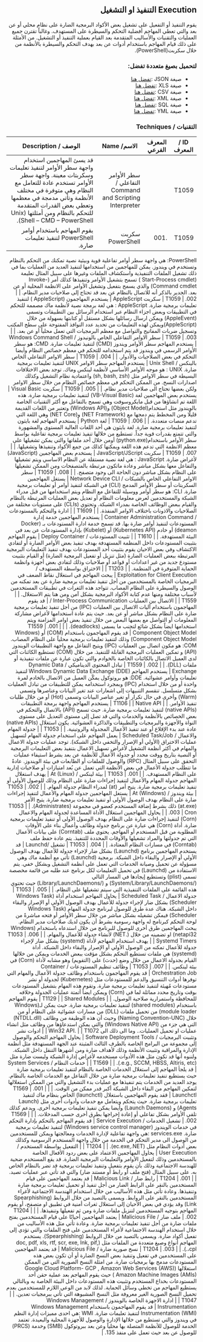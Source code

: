<div dir="rtl" align='right'>

## Execution التنفيذ او التشغيل

يقوم التنفيذ أو التفعيل على تشغيل بعض الأكواد البرمجية الضارة على نظام محلي أو عن بعد والتي تعطي المهاجم أفضلية التحكم والسيطرة على المستهدف. وغالباً تقترن جميع العمليات والتقنيات والأساليب المتقدمة بعد القيام بعملية التنفيذ أو التشغيل. من الأمثلة على ذلك قيام المهاجم باستخدام أدوات عن بعد بهدف التحكم والسيطرة بالأنظمة من خلال سكربت(PowerShell).

### لتحميل بصيغ متعددة تفضل:
- صيغة JSON :[تفضل هنا](/MITRE-ATT&CK-AR/Execution-Ext/Execution.json) 
- صيغة XLS :[تفضل هنا](/MITRE-ATT&CK-AR/Execution-Ext/Execution.xlsx)
- صيغة CSV :[تفضل هنا](/MITRE-ATT&CK-AR/Execution-Ext/Execution.csv) 
- صيغة XML :[تفضل هنا](/MITRE-ATT&CK-AR/Execution-Ext/Execution.xml)
- صيغة SQL :[تفضل هنا](/MITRE-ATT&CK-AR/Execution-Ext/Execution.sql)
- صيغة YML :[تفضل هنا](/MITRE-ATT&CK-AR/Execution-Ext/Execution.yml) 

### التقنيات / Techniques
| ID / المعرف | المعرف الفرعي | الاسم/ Name                                                          | الوصف / Description                                                                                                                                                                                                                                                                                                                                                                                                                                                                                                                                      |
|-------------|---------------|----------------------------------------------------------------------|----------------------------------------------------------------------------------------------------------------------------------------------------------------------------------------------------------------------------------------------------------------------------------------------------------------------------------------------------------------------------------------------------------------------------------------------------------------------------------------------------------------------------------------------------------|
| T1059       |               | سطر الأوامر التفاعلي / Command and Scripting Interpreter             | قد يسئ المهاجمين استخدام واجهة سطر الأوامر لتنفيذ تعليمات وسكربتات معينة. واجهة سطر الأوامر تستخدم عادة للتعامل مع النظام وهي متوفرة في مختلف الأنظمة وتأتي مدمجة في معظمها وتعطي بعض القدرات المتقدمة للتحكم بالنظام ومن أمثلتها (Unix Shell – CMD – PowerShell).                                                                                                                                                                                                                                                                                          |
| T1059       | .001          | سكربت PowerShell                                                     | يقوم المهاجم باستخدام أوامر PowerShell لتنفيذ تعليمات ضارة.
 PowerShell: هي واجهة سطر أوامر تفاعلية قوية وبيئية نصية تمكنك من التحكم بالنظام وتستخدم في ويندوز. يمكن للمهاجمين من استخدامها لتنفيذ العديد من العمليات بما في ذلك تشغيل الملفات التنفيذية واستكشاف الملفات وغيرها على سبيل المثال تعليمة (Start-Process cmdlet ) تسمح بتشغيل الأوامر وتنفيذها كذلك أمر (Invoke-Command cmdlet) والذي يسمح بتفعيل وتشغيل الأوامر على الانظمة المحلية أو عن بعد. الجدير بالذكر أنه للاتصال بالنظام عن بعد قد تحتاج إلى صلاحيات مدير النظام.
 |
| T1059       | .002          | سكربت AppleScript                                                    | يستخدم المهاجمون (AppleScript ) لتنفيذ تعليمات برمجية ضارة.
AppleScript : هي لغة برمجة نصية لأنظمة ماك مصممة للتحكم في التطبيقات وبعض اجزاء النظام عبر استخدام الرسائل بين التطبيقات وتسمى (AppleEvent) ويمكن ارسال رسائلها بشكل مستقل أو كتابتها بسهولة من خلال  (AppleScript)ويمكن لهذه التعليمات من تحديد عدد النوافذ المفتوحة على سطح المكتب وتسجيل ضربات المفاتيح والتواصل مع معظم البرمجيات التي تعمل محلياً أو عن بعد.
                                                                                                   |
| T1059       | .003          | سطر الاوامر التفاعلي الخاص بالونيدوز / Windows Command Shell         | يستخدم المهاجم سطر الأوامر ويندوز (CMD) لتنفيذ تعليمات ضارة.
CMD: هو سطر الأوامر الرسمي في ويندوز قد يتم استخدامه للتحكم في معظم خصائص النظام وأيضا التحكم في بعض الصلاحيات والأدوار.
                                                                                                                                                                                                                                                                                                                                  |
| T1059       | .004          | سطر الاوامر التفاعلي الخاص بالينكس / Unix Shell                      | يستخدم المهاجم سطر الاوامر UNIX لتنفيذ تعليمات برمجية ضارة.
UNIX : هو موجه الأوامر الأساسي لأنظمة لينكس وماك. توجد بعض الاختلافات البسيطة في سطر الاوامر مثل (sh, bash, zsh) واعتمادية نظام التشغيل وكذلك اصدارات النسخ. من الممكن التحكم في معظم خصائص النظام من خلال سطر الاوامر ولكن بعضها تحتاج الى صلاحيات مدير نظام.
                                                                                                                                                                                                          |
| T1059       | .005          | سكربت Visual Basic                                                   | يستخدم بعض المهاجمين لغة (VB-Visual Basic) لتنفيذ تعليمات برمجية ضارة. هذه اللغة تم انشاؤها من قبل مايكروسوفت وهي تسمح بالتفاعل مع أكثر التقنيات الخاصة بالويندوز مثل استخدام(Object Model) و(Windows API) وتعتبر من اللغات القديمة قليلًا ومن المخطط يتم دمجها مع (NET Framework) و(NET Core) وهي اللغة التي تدعم منصات متعددة.                                                                                                                                                                                                    |
| T1059       | .006          | لغة Python                                                           | يستخدم المهاجم لغة بايثون لتنفيذ تعليمات برمجية ضارة. لغة بايثون هي أحد اللغات العالية المستوى والمشهورة والتي تتمتع بقدرات قوية جداً. تستطيع من خلالها تنفيذ تعليمات برمجية تفاعلية بواسط سطر الأوامر باستخدام(python.exe) أومن خلال أحد ملفاتها والتي يمكن تشغيلها على معظم الانظمة التي تدعم هذه اللغة ويمكنها كذلك من جمع الأكواد وتنفيذها وتشغيلها.                                                                                                                                                              |
| T1059       | .007          | سكربت JavaScript/JScript                                             | يستخدم بعض المهاجمين (JavaScript) لأغراض ضارة.
 JavaScript : هي لغة نصية مستقلة عن النظام الاساسي ويتم تشغيلها والتفاعل معها بشكل مباشر وعادة ماتكون مرتبطة بالمتصفحات ومن الممكن تشغيلها على النظام بشكل مباشر دون الحاجة الى وجود متصفح.
                                                                                                                                                                                                                                                                                                     |
| T1059       | .008          | سطر الاوامر التفاعلي الخاص بالشبكات / Network Device CLI             | يستغل المهاجمين السكربتات أو سطر الأوامر المدمج (CLI) في الشبكة لتنفيذ أوامر أو تعليمات برمجية ضارة.
CLI: هو سطر أوامر ووسيلة للتفاعل مع النظام ويتم استخدامها من قبل مدراء الشبكة والمستخدمين لعرض معلومات النظام أو تعديل بعض العمليات المرتبطة بالنظام والقيام ببعض الوظائف الخاصة بمدراء الشبكة. وتحتوي (CLIs) على مستويات مختلفة من الصلاحيات والاذونات باختلاف الاوامر المنفذة.
                                                                                                                                                                |
| T1609       |               | ادارة والتحكم بالمستودعات / Container Administration Command         | يستخدم المهاجمين خدمة إدارة المستودعات لتنفيذ أوامر ضارة بها. قد تسمح خدمة ادارة المستودعات بـ (Docker deamon) أو خادم (Kubernetes API) أو (Kubelet) بإدارة المستودعات عن بعد في البيئة المستهدفة.                                                                                                                                                                                                                                                                                                                                                    |
| T1610       |               | تثبيت المستودعات / Deploy Container                                  | يقوم المهاجم بتثبيت المستودعات داخل المنظمة المستهدفة بهدف تنفيذ بعض الأوامر الضارة أو لتفادي الاكتشاف وفي بعض الاحيان يقوم بتثبيت أحد المستودعات بهدف تنفيذ التعليمات البرمجية المرتبطة ببعض العمليات الضارة (مثل تنزيل أو تفعيل البرمجية الضارة) أو القيام بتثبيت مستودع جديد من غير اعدادات أو قواعد أو صلاحيات وذلك لتفادي بعض أجهزة وانظمة الحماية المتوفرة في المنظمة.                                                                                                                                                   |
| T1203       |               | الاختراق بواسطة المستهدف / Exploitation for Client Execution         | يبحث المهاجم في استغلال نقاط الضعف في البرمجيات الخاصة بالمستخدمين من أجل تنفيذ تعليمات برمجية ضارة عن بعد تمكنه من الوصول والسيطرة على النظام المصاب. تتواجد هذه الثغرات في تطبيقات المستخدمين لأسباب مختلفة ومنها عدم كتابة الأكواد البرمجية بشكل آمن ومن هنا يتم الاستغلال.                                                                                                                                                 |
| T1559       |               | الاتصال بين العمليات Inter-Process Communication /                              | قد يقوم المهاجمون باستخدام آليات الاتصال بين العمليات (IPC) من أجل تنفيذ تعليمات برمجية ضارة على النظام بشكل مباشر أو عن بعد. حيث يتم عادة استخدامها لأغراض مشاركة المعلومات أو التواصل مع بعضها البعض من خلال تنفيذ بعض اوامر المزامنة ويتم استخدامها ايضاً بشكل شائع لتجنب ما يسمى (deadlocks).                                                                                                                                                                                                                                                     |
| T1559       | .001          | Component Object Model                                               | قد يقوم المهاجمون باستخدام (COM) أو (Windows Component Object Model) وذلك لتنفيذ تعليمات برمجية محلياً على النظام المصاب.
COM: هو مكون اتصال بين العمليات (IPC) ويتيح التفاعل مع واجهة التطبيقات الويندوز (API) و تمكين العمليات البرمجية القابلة للتنفيذ. من خلال (COM) تستطيع الكائنات التي لدى العميل الاتصال بالكائنات الخاصة بالخوادم والتي تكون عبارة عن ملفات تنفيذية أو ملفات (DLL).
                                                                                                                                                        |
| T1559       | .002          | تبادل المحتوى الديناميكي / Dynamic Data Exchange                     | يستخدم المهاجم Windows Dynamic Data Exchange (DDE) لتنفيذ تعليمات وأوامر عشوائية. DDE: هو بروتوكول يمكّن العميل من الاتصال بالخادم لمرة واحدة أو من خلال استخدام (IPC) وبمجرد استخدامه يمكن للتطبيقات من تبادل العمليات بشكل متسلسل. تنقسم التنبيهات إلى اشعارات عند تغير البيانات وعناصرها وتسمى (Warm) وأخرى في حال تكرار أو تغير عناصر البيانات وتسمى (Hot) أو من خلال طلبات تنفيذ الأوامر.                                                                                                                                                    |
| T1106       |               | Native API                                                           | يستخدم المهاجم واجهة برمجة التطبيقات (native APIs) لتنفيذ تعليمات برمجية ضارة. حيث تسمح (API) بالاتصال والتحكم في بعض الخصائص بالأنظمة والخدمات والتي قد تصل إلى مستوى التعديل على مستوى النواة والأجهزة والبرمجيات والتطبيقات والذاكرة العشوائية. يكون استغلال (native APIs)  عادة عند بدء الإقلاع أو عند تنفيذ الأعمال المجدولة والروتينية.                                                                                                                                                                                      |
| T1053       |               | جدولة المهام والاعمال / Scheduled Task/Job                           | يعمل المهاجم على استخدام جدولة المهام لتسهيل عمليات الاختراق (الأولي أو الإصرار والتخفي داخل الشبكة). توجد عمليات جدولة الاعمال والمهام في أكثر أنظمة التشغيل لأغراض تسهيل الاعمال بتنفيذ بعض التعليمات البرمجية أو النصية بتاريخ ووقت محدد أو جدولة الأعمال للأنظمة عن بعد بشرط استيفاء عمليات التحقق على سبيل المثال (RPC) والوصول للملفات أو الطابعات في بيئة الويندوز. عادةً ما تتطلب جدولة الأعمال في بعض الأنظمة التي تعمل عن بُعد امتيازات أو صلاحيات إدارية على النظام المستهدف.                                               |
| T1053       | .001          | بيئة لينكس / At (Linux)                                              | يهدف استغلال المهاجم جدولة المهام والأعمال لتنفيذ إجراءات ضارة على النظام وذلك للوصول الأولى أو تنفيذ تعليمات برمجية ضارة. يتيح أمر (at) لمدراء النظام جدولة المهام.                                                                                                                                                                                                                                                                                                                                                                                  |
| T1053       | .002          | بيئة ويندوز / At (Windows)                                           | يستغل المهاجمين جدولة المهام والأعمال لتنفيذ إجراءات ضارة على النظام بهدف الوصول الأولى أو تنفيذ تعليمات برمجية ضارة. يتيح الأمر (at.exe) ذلك بشرط إضافة المستخدم كعضو في مجموعة (Administrates).                                                                                                                                                                                                                                                                                                                                                           |
| T1053       | .003          | Cron                                                                 | يحاول المهاجمين استغلال الأداة المساعدة لجدولة المهام والاعمال (Corn) لتنفيذ إجراءات ضارة على النظام بهدف الوصول الأولى أو تنفيذ تعليمات برمجية ضارة. أداة (Corn) هي عبارة عن برنامج جدولة وظائف وأعمال بناء على الأوقات المطلوبة من قبل المستخدم أو المهاجم. يحتوي ملف (Corntab) على بيانات الأعمال التي تم جدولتها والمراد تشغيلها والأوقات المحددة للتنفيذ. يتم عادة حفظ ملف (Corntab) في مسارات النظام المعتادة.                                                                                                                                              |
| T1053       | .004          | تشغيل /Launchd                                                       | قد يستخدم المهاجمين برنامج (Launchd) بشكل ضار لإجراء جدولة للأعمال بهدف الوصول الأولي أو الإصرار والبقاء داخل الشبكة. برمجية (Launchd) تأتي مع أنظمة ماك وهي مسؤولة عن تحميل وصيانة الخدمات التي تعمل على أنظمة التشغيل وبشكل خفي. يتم الاستفادة من (Launchd) في تحميل التعليمات لكل برنامج عند طلبه من قائمة مخصصة تسمى (plist) وتستطيع إيجادها في المسار التالي (/System/Library/LaunchDaemons) و (/Library/LaunchDaemons) حيث تحتوي هذه القائمة على الملفات التنفيذية التي سيتم تشغيلها على النظام.                       |
| T1053       | .005          | جدولة الاعمال / Scheduled Task                                       | يحاول المهاجم استخدام أداة (Windows Task Scheduler) بشكل ضار لإجراء جدولة للأعمال بهدف الوصول الأولي أو الإصرار والبقاء داخل الشبكة. هناك عدة طرق للوصول لبرنامج جدولة المهام (Windows Task Scheduler)  فيمكن تشغيله بشكل مباشر من خلال سطر الأوامر أو فتحه مباشرةً من لوحة التحكم كبرنامج له واجهة رسومية بشرط أن يكون لديك صلاحيات مدير النظام. يبحث المهاجمين طرق أخرى للوصول للبرنامج من خلال استدعاه باستخدام (Windows netapi32) او تضمينه من خلال (.NET) لأنشاء جدولة للأعمال والمهام.                                               |
| T1053       | .006          | Systemd Timers                                                       | يهدف استخدام المهاجم لأداة (systemd) بشكل ضار لإجراء جدولة للأعمال تمكنه من الوصول الأولي أو الإصرار والبقاء داخل الشبكة. أداة (systemd) هي ملفات تستطيع التحكم بشكل مؤقت ببعض الخدمات ويمكن من خلالها القيام بجدولة الاعمال من خلال وضع (حدث) على (التقويم) وهو مشابه لأداة (Corn) في بيئة لينكس.                                                                                                                                                                                                                                                       |
| T1053       | .007          | وظائف تنظيم المستودعات / Container Orchestration Job                 | قد يقوم المهاجمون باستخدام وظائف جدولة الأعمال والمهام التي توفرها أدوات التنسيق والدعم للمستودعات مثل (Kubernetes) لجدولة أو نشر مستودعات مُهيئة لتنفيذ تعليمات برمجية ضارة. وتقوم هذه المهام بتشغيل المستودعات بوقت وتاريخ محدد مماثلة لما في (Corn) ويمكن ايضاً أتمتة عمليات الجدولة وخلافه للمحافظة واستمرارية صلاحية الوصول.                                      |
| T1129       |               | Shared Modules                                                       | يقوم المهاجم باستخدام (shared modules) لتنفيذ تعليمات برمجية ضارة. حيث يمكن لـ(Windows module loader)  من تحميل ملفات (DLL) من مسارات عشوائية على النظام أو من خلال (Naming Convention-UNC) وحيث أن هذه الوظيفة من وظائف (NTDLL.dll) التي هي جزء من (Windows Native API) والتي يمكن استدعاؤها من وظائف مثل انشاء عمليات او تحميل العمليات.. وما الى ذلك الى Win32 API.                                                                                                                                                                                   |
| T1072       |               | ادوات نشر وتثبيت البرمجيات / Software Deployment Tools               | يحاول المهاجم التحكم والوصول إلى مجموعة من البرامج الخاصة بالطرف الثالث المثبتة عند الجهة المستهدفة مثل أنظمة الإدارة والمراقبة وتثبيت الأنظمة وذلك لأهداف ضارة ومن أشهرها التنقل داخل الشبكة. ولننوه أنها قد تكون مثل هذه الأدوات مستخدمه لأغراض إدارة الشبكة وليست ضارة مثل (e.g., SCCM, HBSS, Altiris, etc.).                                                                                                                                                                                                                                               |
| T1569       |               | خدمات النظام / System Services                                       | قد يلجأ المهاجم إلى استغلال الخدمات الخاصة بالنظام لتنفيذ تعليمات برمجية ضارة حيث يستطيع تنفيذ تعليمات برمجية ضارة من خلال التفاعل مع الخدمات الخاصة بالنظام. يوجد العديد من الخدمات يتم تنفيذها مع عمليات بدء التشغيل والتي من الممكن استغلالها لتمكين المهاجم من البقاء داخل الشبكة أكبر قدر ممكن من الوقت.                                                                                                                                                                                                                            |
| T1569       | .001          | Launchctl                                                            | ققد يقوم المهاجمين باستغلال (launchctl) الخاص بنظام ماك لتنفيذ تعليمات برمجية ضارة. حيث يتحكم ويتعامل مع خدمات وأدوات أخرى مثل (Launch Agents) و (Launch Daemons) وأيضا يمكن تنفيذ تعليمات برمجية أخرى. ويدعم كذلك تلقي الأوامر بشكل تفاعلي أو إعادة إخراجها بطرق أخرى حسب المدخلات.                                                                                                                                                                                                                                             |
| T1569       | .002          | تشغيل الخدمات / Service Execution                                    | قد يقوم المهاجم بالتحكم بإدارة التحكم في خدمات الويندوز (Windows service control manager) لتنفيذ تعليمات برمجية ضارة.
services.exe :هي واجهة تفاعلية لإدارة الخدمات ومعالجتها ويمكن للمستخدمين من الوصول الى مدير التحكم في الخدمة من خلال واجهة المستخدم الرسومية وكذلك بعض أدوات النظام مثل (ec.exe,.NET).
                                                                                                                                                                                                                                        |
| T1204       |               | التفعيل بواسطة المستخدم / User Execution                             | يحاول المهاجمين الاعتماد على بعض ردود الأفعال الخاصة بالمستخدمين وذلك لتفعيل الأوامر والتعليمات البرمجية الضارة. قد يقع المستخدم ضحية للهندسة الاجتماعية وذلك بأن يقوم بتفعيل وتنفيذ تعليمات برمجية قد تضر بالنظام الخاص به. على سبيل المثال (فتح ملف أو رابط أو مستند ضار) والتي قد تأتي عبر عمليات تصيد.                                                                                                                                                                                                                                         |
| T1204       | .001          | رابط ضار / Malicious Link                                            | قد يعتمد المهاجمين على قيام المستخدمين بالنقر على الرابط الضار من أجل تنفيذ أو تحميل تعليمات برمجية ضارة وتنفيذها. وعادة تأتي مثل هذه الأساليب من خلال استخدام الهندسة الاجتماعية لأغراء المستخدمين بالنقر على الروابط. ويسمى بالتصيد من خلال الروابط (Spearphishing Link) وقد يؤدي في بعض الأحيان إلى استغلال ثغرات أمنية في تطبيق او متصفح، أو يقوم المهاجم بتوجيه المستخدمين لتنزيل ملفات ضارة ومن ثم تفعيلها وتنفيذها.                                                                                                        |
| T1204       | .002          | ملف ضار / Malicious File                                             | يعتمد المهاجمين أحيانًا على قيام المستخدمين بفتح ملفات ضارة من أجل تنفيذ تعليمات برمجية ضارة. وعادة تأتي مثل هذه الأساليب من خلال استخدام الهندسة الاجتماعية لأغراء المستخدمين على فتح الملفات والتي تؤدي إلى تفعيل أكواد ضارة. ويسمى بالتصيد من خلال الروابط (Spearphishing). يستخدم المهاجم أنواع وصيغ متعددة من الملفات مثل (doc, pdf, xls, rtf, scr, exe, lnk, pif, ،cpl.).                                                                                                                                                      |
| T1204       | .003          | نسخ صورية ضارة / Malicious File                                      | قد يعتمد المهاجمين على المستخدمين في تفعيل وتنفيذ بعض النسخ الضارة أو أن تكون بعض هذه المستودعات مدمج بها برمجيات ضارة. من امثلة النسخ الصورية التي من الممكن استغلالها (Google Cloud Platform- GCP , Amazon Web Services (AWS) Amazon Machine Images (AMIs) ) حيث يقوم المهاجم بعد عملية حقن أحد المستودعات بخداع المستخدم وتثبيت هذه المستودعات داخل البيئة الخاصة به وبالتالي يستطيع المهاجم من تخطي وسائل الحماية. لذلك لابد من الوعي اللازم للمستخدمين بعدم تحميل النسخ الصورية الغير معروفة مثل النسخ المشبوهة التي تأتي ببرمجيات تعدين.    |
| T1047       |               | ادارة الاجهزة الخاصة بالويندوز /  Windows Management Instrumentation | قد يقوم المهاجمون باستخدام Windows Management Instrumentation (WMI) لتنفيذ تعليمات ضارة.
WMI :هي احدى مميزات إدارة النظم في ويندوز والتي تستطيع من خلالها الإدارة والوصول للأجهزة المحلية والبعيدة. تعتمد الخدمة للوصول للأنظمة المتصلة بها محلياً وعن بعد ببروتوكول (SMB) وخدمة (PRCS) للوصول عن بعد حيث تعمل على منفذ 135.
                                                                                                                                                                                                                             |








</div>


